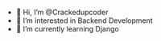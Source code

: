 - 👋 Hi, I’m @Crackedupcoder
- 👀 I’m interested in Backend Development
- 🌱 I’m currently learning Django

